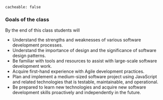 ```
cacheable: false
```

### Goals of the class

By the end of this class students will

*  Understand the strengths and weaknesses of various software development processes.
*  Understand the importance of design and the significance of software design patterns.
*  Be familiar with tools and resources to assist with large-scale software development work.
*  Acquire first-hand experience with Agile development practices.
*  Plan and implement a medium-sized software project using
JavaScript and related technologies that is testable, maintainable, and operational.
*  Be prepared to learn new technologies and acquire new software development skills proactively
and independently in the future.
